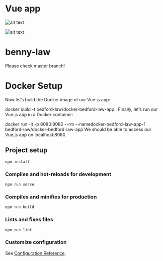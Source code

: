 # Vue app

![alt text](https://giveme5ive.com/bedford-law-two.png)

![alt text](https://giveme5ive.com/bedford-law-one.png)

# benny-law

Please check master branch!

# Docker Setup
Now let’s build the Docker image of our Vue.js app:

docker build -t bedford-law/docker-bedford-law-app .
Finally, let’s run our Vue.js app in a Docker container:

docker run -it -p 8080:8080 --rm --namedocker-bedford-law-app-1 bedford-law/docker-bedford-law-app
We should be able to access our Vue.js app on localhost:8080.


## Project setup
```
npm install
```

### Compiles and hot-reloads for development
```
npm run serve
```

### Compiles and minifies for production
```
npm run build
```

### Lints and fixes files
```
npm run lint
```

### Customize configuration
See [Configuration Reference](https://cli.vuejs.org/config/).



